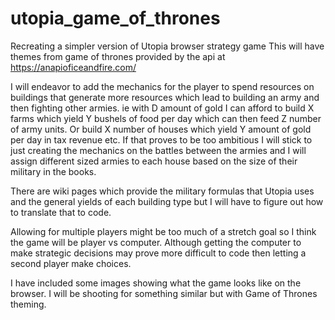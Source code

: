 # utopia_game_of_thrones

Recreating a simpler version of Utopia browser strategy game
This will have themes from game of thrones provided by the api at https://anapioficeandfire.com/

I will endeavor to add the mechanics for the player to spend resources on buildings that generate more resources which lead to building an army and then fighting other armies. ie with D amount of gold I can afford to build X farms which yield Y bushels of food per day which can then feed Z number of army units. Or build X number of houses which yield Y amount of gold per day in tax revenue etc.
If that proves to be too ambitious I will stick to just creating the mechanics on the battles between the armies and I will assign different sized armies to each house based on the size of their military in the books. 

There are wiki pages which provide the military formulas that Utopia uses and the general yields of each building type but I will have to figure out how to translate that to code. 


Allowing for multiple players might be too much of a stretch goal so I think the game will be player vs computer. Although getting the computer to make strategic decisions may prove more difficult to code then letting a second player make choices. 

I have included some images showing what the game looks like on the browser. I will be shooting for something similar but with Game of Thrones theming. 

